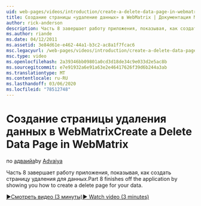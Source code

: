 ```yaml
---
uid: web-pages/videos/introduction/create-a-delete-data-page-in-webmatrix
title: Создание страницы «удаление данных» в WebMatrix | Документация Майкрософт
author: rick-anderson
description: Часть 8 завершает работу приложения, показывая, как создать страницу удаления для данных.
ms.author: riande
ms.date: 04/12/2011
ms.assetid: 3e84d61e-e462-44a1-b3c2-ac8a1f7fcac6
msc.legacyurl: /web-pages/videos/introduction/create-a-delete-data-page-in-webmatrix
msc.type: video
ms.openlocfilehash: 2a39346bb09801a0cd3d18de34c9e033d2e5ac8b
ms.sourcegitcommit: e7e91932a6e91a63e2e46417626f39d6b244a3ab
ms.translationtype: MT
ms.contentlocale: ru-RU
ms.lasthandoff: 03/06/2020
ms.locfileid: "78512748"
---
```

# <a name="create-a-delete-data-page-in-webmatrix"></a><span data-ttu-id="e8dbe-103">Создание страницы удаления данных в WebMatrix</span><span class="sxs-lookup"><span data-stu-id="e8dbe-103">Create a Delete Data Page in WebMatrix</span></span>

<span data-ttu-id="e8dbe-104">по [адваийа](https://twitter.com/Advaiyasolns)</span><span class="sxs-lookup"><span data-stu-id="e8dbe-104">by [Advaiya](https://twitter.com/Advaiyasolns)</span></span>

<span data-ttu-id="e8dbe-105">Часть 8 завершает работу приложения, показывая, как создать страницу удаления для данных.</span><span class="sxs-lookup"><span data-stu-id="e8dbe-105">Part 8 finishes off the application by showing you how to create a delete page for your data.</span></span>

[<span data-ttu-id="e8dbe-106">&#9654;Смотреть видео (3 минуты)</span><span class="sxs-lookup"><span data-stu-id="e8dbe-106">&#9654; Watch video (3 minutes)</span></span>](https://channel9.msdn.com/Blogs/ASP-NET-Site-Videos/create-a-delete-data-page-in-webmatrix)
